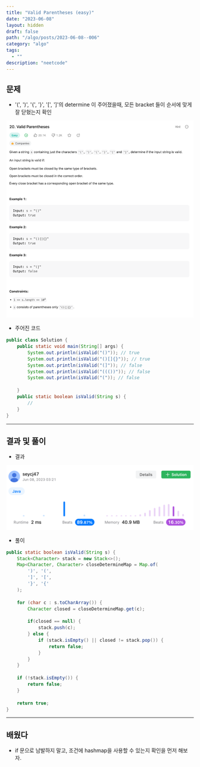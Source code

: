 ```yaml
---
title: "Valid Parentheses (easy)"
date: "2023-06-08"
layout: hidden
draft: false
path: "/algo/posts/2023-06-08--006"
category: "algo"
tags:
  - ""
description: "neetcode"
---
```


## 문제
- '(', ')', '{', '}', '[', ']'의 determine 이 주어졌을때, 모든 bracket 들이 순서에 맞게 잘 닫혔는지 확인

![](./006-01.png)

- 주어진 코드

```java
public class Solution {
    public static void main(String[] args) {
        System.out.println(isValid("()")); // true
        System.out.println(isValid("()[]{}")); // true
        System.out.println(isValid("(]")); // false
        System.out.println(isValid("((())")); // false
        System.out.println(isValid("(")); // false

    }
    public static boolean isValid(String s) {
        //
    }
}

```

---

## 결과 및 풀이
- 결과

![](./006-02.png)

- 풀이

```java
public static boolean isValid(String s) {
    Stack<Character> stack = new Stack<>();
    Map<Character, Character> closeDetermineMap = Map.of(
        ')', '(',
        ']', '[',
        '}', '{'
    );
    
    for (char c : s.toCharArray()) {
        Character closed = closeDetermineMap.get(c);
    
        if(closed == null) {
            stack.push(c);
        } else {
            if (stack.isEmpty() || closed != stack.pop()) {
                return false;
            }
        }
    }
    
    if (!stack.isEmpty()) {
        return false;
    }
    
    return true;
}
```

---

## 배웠다
- if 문으로 남발하지 말고, 조건에 hashmap을 사용할 수 있는지 확인을 먼저 해보자.

